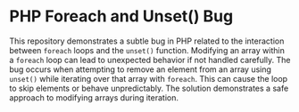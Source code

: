 # PHP Foreach and Unset() Bug
This repository demonstrates a subtle bug in PHP related to the interaction between `foreach` loops and the `unset()` function.  Modifying an array within a `foreach` loop can lead to unexpected behavior if not handled carefully.
The bug occurs when attempting to remove an element from an array using `unset()` while iterating over that array with `foreach`. This can cause the loop to skip elements or behave unpredictably.
The solution demonstrates a safe approach to modifying arrays during iteration.

